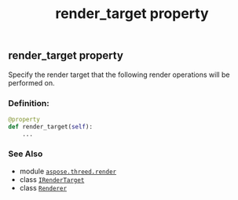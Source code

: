 ﻿---
title: render_target property
second_title: Aspose.3D for Python via .NET API References
description: 
type: docs
weight: 190
url: /python-net/aspose.threed.render/renderer/render_target/
is_root: false
---

## render_target property


Specify the render target that the following render operations will be performed on.
### Definition:
```python
@property
def render_target(self):
    ...
```

### See Also
* module [`aspose.threed.render`](../../)
* class [`IRenderTarget`](/3d/python-net/aspose.threed.render/irendertarget)
* class [`Renderer`](/3d/python-net/aspose.threed.render/renderer)
